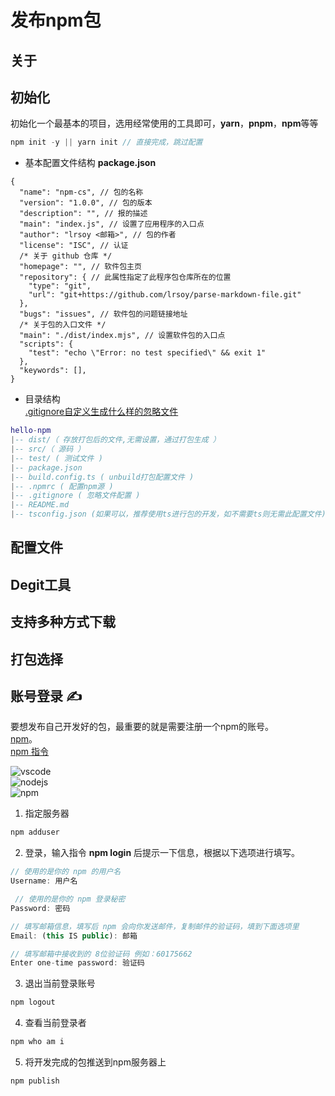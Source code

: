 # 发布npm包

## 关于

## 初始化
初始化一个最基本的项目，选用经常使用的工具即可，**yarn**，**pnpm**，**npm**等等
```js
npm init -y || yarn init // 直接完成，跳过配置
```
* 基本配置文件结构 **package.json**
```json{2-7,9-14}
{
  "name": "npm-cs", // 包的名称
  "version": "1.0.0", // 包的版本
  "description": "", // 报的描述
  "main": "index.js", // 设置了应用程序的入口点
  "author": "lrsoy <邮箱>", // 包的作者
  "license": "ISC", // 认证
  /* 关于 github 仓库 */
  "homepage": "", // 软件包主页
  "repository": { // 此属性指定了此程序包仓库所在的位置
    "type": "git",
    "url": "git+https://github.com/lrsoy/parse-markdown-file.git"
  },
  "bugs": "issues", // 软件包的问题链接地址
  /* 关于包的入口文件 */
  "main": "./dist/index.mjs", // 设置软件包的入口点
  "scripts": {
    "test": "echo \"Error: no test specified\" && exit 1"
  },
  "keywords": [],
}

```
* 目录结构  
[.gitignore自定义生成什么样的忽略文件](https://www.toptal.com/developers/gitignore)
```lua
hello-npm
|-- dist/（ 存放打包后的文件,无需设置，通过打包生成 ）
|-- src/（ 源码 ）
|-- test/ ( 测试文件 )
|-- package.json
|-- build.config.ts ( unbuild打包配置文件 )
|-- .npmrc ( 配置npm源 )
|-- .gitignore ( 忽略文件配置 )
|-- README.md
|-- tsconfig.json (如果可以，推荐使用ts进行包的开发，如不需要ts则无需此配置文件)
```

## 配置文件

## Degit工具 

## 支持多种方式下载

## 打包选择

## 账号登录 :writing_hand:

要想发布自己开发好的包，最重要的就是需要注册一个npm的账号。  
[npm](https://www.npmjs.com/signup)。  
[npm 指令](https://docs.npmjs.com/cli/v8/commands)

![vscode](https://img.shields.io/badge/vscode-v1.56.2-blue)  
![nodejs](https://img.shields.io/badge/nodejs-v16.17.0-blue)  
![npm](https://img.shields.io/badge/npm-v8.15.0-blue)  

1. 指定服务器
```js
npm adduser
```
2. 登录，输入指令 **npm login** 后提示一下信息，根据以下选项进行填写。
```js
// 使用的是你的 npm 的用户名
Username: 用户名 

 // 使用的是你的 npm 登录秘密
Password: 密码

// 填写邮箱信息，填写后 npm 会向你发送邮件，复制邮件的验证码，填到下面选项里
Email: (this IS public): 邮箱 

// 填写邮箱中接收到的 8位验证码 例如：60175662
Enter one-time password: 验证码
```
3. 退出当前登录账号
```js
npm logout
```
4. 查看当前登录者
```js
npm who am i
```
5. 将开发完成的包推送到npm服务器上
```js
npm publish
```
